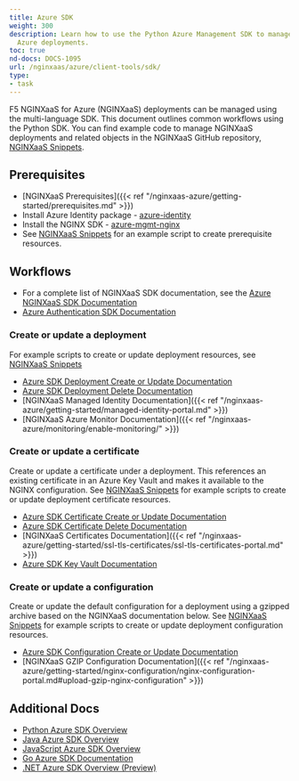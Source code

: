 ```yaml
---
title: Azure SDK
weight: 300
description: Learn how to use the Python Azure Management SDK to manage NGINXaaS for
  Azure deployments.
toc: true
nd-docs: DOCS-1095
url: /nginxaas/azure/client-tools/sdk/
type:
- task
---
```


F5 NGINXaaS for Azure (NGINXaaS) deployments can be managed using the multi-language SDK. This document outlines common workflows using the Python SDK. You can find example code to manage NGINXaaS deployments and related objects in the NGINXaaS GitHub repository, [NGINXaaS Snippets](https://github.com/nginxinc/nginxaas-for-azure-snippets/tree/main/sdk/python/).

## Prerequisites

- [NGINXaaS Prerequisites]({{< ref "/nginxaas-azure/getting-started/prerequisites.md" >}})
- Install Azure Identity package - [azure-identity](https://pypi.org/project/azure-identity/)
- Install the NGINX SDK - [azure-mgmt-nginx](https://pypi.org/project/azure-mgmt-nginx/)
- See [NGINXaaS Snippets](https://github.com/nginxinc/nginxaas-for-azure-snippets/tree/main/sdk/python/deployments/) for an example script to create prerequisite resources.

## Workflows

- For a complete list of NGINXaaS SDK documentation, see the [Azure NGINXaaS SDK Documentation](https://learn.microsoft.com/en-us/python/api/overview/azure/mgmt-nginx-readme)
- [Azure Authentication SDK Documentation](https://learn.microsoft.com/en-us/azure/developer/python/sdk/authentication-overview)

### Create or update a deployment

For example scripts to create or update deployment resources, see [NGINXaaS Snippets](https://github.com/nginxinc/nginxaas-for-azure-snippets/tree/main/sdk/python/deployments/)

- [Azure SDK Deployment Create or Update Documentation](https://learn.microsoft.com/en-us/python/api/azure-mgmt-nginx/azure.mgmt.nginx.operations.deploymentsoperations?view=azure-python#azure-mgmt-nginx-operations-deploymentsoperations-begin-create-or-update)
- [Azure SDK Deployment Delete Documentation](https://learn.microsoft.com/en-us/python/api/azure-mgmt-nginx/azure.mgmt.nginx.operations.deploymentsoperations?view=azure-python#azure-mgmt-nginx-operations-deploymentsoperations-begin-delete)
- [NGINXaaS Managed Identity Documentation]({{< ref "/nginxaas-azure/getting-started/managed-identity-portal.md" >}})
- [NGINXaaS Azure Monitor Documentation]({{< ref "/nginxaas-azure/monitoring/enable-monitoring/" >}})

### Create or update a certificate

Create or update a certificate under a deployment. This references an existing certificate in an Azure Key Vault and makes it available to the NGINX configuration. See [NGINXaaS Snippets](https://github.com/nginxinc/nginxaas-for-azure-snippets/tree/main/sdk/python/certificates/) for example scripts to create or update deployment certificate resources.

- [Azure SDK Certificate Create or Update Documentation](https://learn.microsoft.com/en-us/python/api/azure-mgmt-nginx/azure.mgmt.nginx.operations.certificatesoperations?view=azure-python#azure-mgmt-nginx-operations-certificatesoperations-begin-create-or-update)
- [Azure SDK Certificate Delete Documentation](https://learn.microsoft.com/en-us/python/api/azure-mgmt-nginx/azure.mgmt.nginx.operations.configurationsoperations?view=azure-python#azure-mgmt-nginx-operations-configurationsoperations-begin-delete)
- [NGINXaaS Certificates Documentation]({{< ref "/nginxaas-azure/getting-started/ssl-tls-certificates/ssl-tls-certificates-portal.md" >}})
- [Azure SDK Key Vault Documentation](https://learn.microsoft.com/en-us/python/api/overview/azure/key-vault)

### Create or update a configuration

Create or update the default configuration for a deployment using a gzipped archive based on the NGINXaaS documentation below. See [NGINXaaS Snippets](https://github.com/nginxinc/nginxaas-for-azure-snippets/tree/main/sdk/python/configurations/) for example scripts to create or update deployment configuration resources.

- [Azure SDK Configuration Create or Update Documentation](https://learn.microsoft.com/en-us/python/api/azure-mgmt-nginx/azure.mgmt.nginx.operations.configurationsoperations?view=azure-python#azure-mgmt-nginx-operations-configurationsoperations-begin-create-or-update)
- [NGINXaaS GZIP Configuration Documentation]({{< ref "/nginxaas-azure/getting-started/nginx-configuration/nginx-configuration-portal.md#upload-gzip-nginx-configuration" >}})

## Additional Docs

- [Python Azure SDK Overview](https://learn.microsoft.com/en-us/python/api/overview/azure/nginx)
- [Java Azure SDK Overview](https://learn.microsoft.com/en-us/java/api/overview/azure/nginx)
- [JavaScript Azure SDK Overview](https://learn.microsoft.com/en-us/javascript/api/overview/azure/nginx)
- [Go Azure SDK Documentation](https://pkg.go.dev/github.com/Azure/azure-sdk-for-go/sdk/resourcemanager/nginx/armnginx)
- [.NET Azure SDK Overview (Preview)](https://learn.microsoft.com/en-us/dotnet/api/overview/azure/nginx?view=azure-dotnet-preview)

